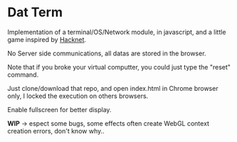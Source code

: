 # Dat Term
Implementation of a terminal/OS/Network module, in javascript, and a little game inspired by [Hacknet](http://hacknet-os.com/).  

No Server side communications, all datas are stored in the browser.  

Note that if you broke your virtual computter, you could just type the "reset" command.  

Just clone/download that repo, and open index.html in Chrome browser only, I locked the execution on others browsers.  

Enable fullscreen for better display.

**WIP** -> espect some bugs, some effects often create WebGL context creation errors, don't know why..